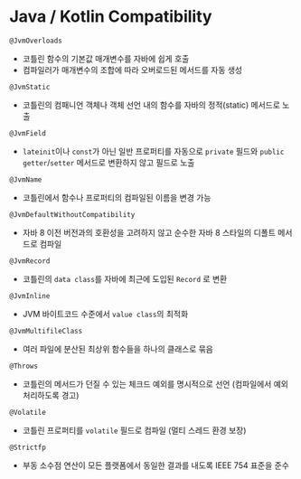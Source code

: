 # Java / Kotlin Compatibility

`@JvmOverloads`

- 코틀린 함수의 기본값 매개변수를 자바에 쉽게 호출
- 컴파일러가 매개변수의 조합에 따라 오버로드된 메서드를 자동 생성

`@JvmStatic`

- 코틀린의 컴패니언 객체나 객체 선언 내의 함수를 자바의 정적(static) 메서드로 노출

`@JvmField`

- `lateinit`이나 `const`가 아닌 일반 프로퍼티를 자동으로 `private` 필드와 `public getter`/`setter` 메서드로 변환하지 않고 필드로 노출

`@JvmName` 

- 코틀린에서 함수나 프로퍼티의 컴파일된 이름을 변경 가능

`@JvmDefaultWithoutCompatibility`

- 자바 8 이전 버전과의 호환성을 고려하지 않고 순수한 자바 8 스타일의 디폴트 메서드로 컴파일

`@JvmRecord`

- 코틀린의 `data class`를 자바에 최근에 도입된 `Record` 로 변환

`@JvmInline`

- JVM 바이트코드 수준에서 `value class`의 최적화

`@JvmMultifileClass`

- 여러 파일에 분산된 최상위 함수들을 하나의 클래스로 묶음

`@Throws`

- 코틀린의 메서드가 던질 수 있는 체크드 예외를 명시적으로 선언 (컴파일에서 예외 처리하도록 경고)

`@Volatile`

- 코틀린 프로퍼티를 `volatile` 필드로 컴파일 (멀티 스레드 환경 보장)

`@Strictfp`

- 부동 소수점 연산이 모든 플랫폼에서 동일한 결과를 내도록 IEEE 754 표준을 준수